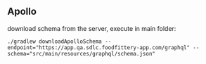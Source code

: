 
## Apollo

download schema from the server, execute in main folder:
```text
./gradlew downloadApolloSchema --endpoint="https://app.qa.sdlc.foodfittery-app.com/graphql" --schema="src/main/resources/graphql/schema.json"
```

